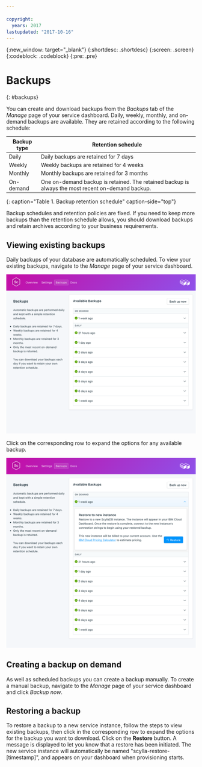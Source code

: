 ```yaml
---

copyright:
  years: 2017
lastupdated: "2017-10-16"
---
```


{:new_window: target="_blank"}
{:shortdesc: .shortdesc}
{:screen: .screen}
{:codeblock: .codeblock}
{:pre: .pre}

# Backups
{: #backups}

You can create and download backups from the _Backups_ tab of the _Manage_ page of your service dashboard. Daily, weekly, monthly, and on-demand backups are available. They are retained according to the following schedule:

Backup type|Retention schedule
----------|-----------
Daily|Daily backups are retained for 7 days
Weekly|Weekly backups are retained for 4 weeks
Monthly|Monthly backups are retained for 3 months
On-demand|One on-demand backup is retained. The retained backup is always the most recent on-demand backup.
{: caption="Table 1. Backup retention schedule" caption-side="top"}

Backup schedules and retention policies are fixed. If you need to keep more backups than the retention schedule allows, you should download backups and retain archives according to your business requirements.

## Viewing existing backups

Daily backups of your database are automatically scheduled. To view your existing backups, navigate to the *Manage* page of your service dashboard. 

![Backups](./images/scylla-backups-show.png "A list of backups in the service dashboard")

Click on the corresponding row to expand the options for any available backup.

![Backup Options](./images/scylla-backups-options.png "Options for a backup.") 

## Creating a backup on demand

As well as scheduled backups you can create a backup manually. To create a manual backup, navigate to the *Manage* page of your service dashboard and click *Backup now*.

## Restoring a backup
To restore a backup to a new service instance, follow the steps to view existing backups, then click in the corresponding row to expand the options for the backup you want to download. Click on the **Restore** button. A message is displayed to let you know that a restore has been initiated. The new service instance will automatically be named "scylla-restore-[timestamp]", and appears on your dashboard when provisioning starts.
